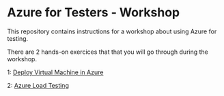 # Azure for Testers - Workshop

This repository contains instructions for a workshop about using Azure for testing.

There are 2 hands-on exercices that that you will go through during the workshop.

1: <a href="https://github.com/pelithne/azure-for-testers/blob/main/tutorials/deploy-vm.md">Deploy Virtual Machine in Azure</a>

2: <a href="https://github.com/pelithne/azure-for-testers/blob/main/tutorials/azure-load-testing-service.md">Azure Load Testing</a>

